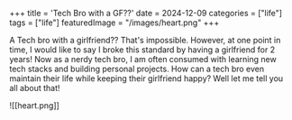 +++
title = 'Tech Bro with a GF??'
date = 2024-12-09
categories = ["life"]
tags = ["life"]
featuredImage = "/images/heart.png"
+++


A Tech bro with a girlfriend?? That's impossible. However, at one point in time, I would like to say I broke this standard by having a girlfriend for 2 years! Now as a nerdy tech bro, I am often consumed with learning new tech stacks and building personal projects. How can a tech bro even maintain their life while keeping their girlfriend happy? Well let me tell you all about that!


![[heart.png]]